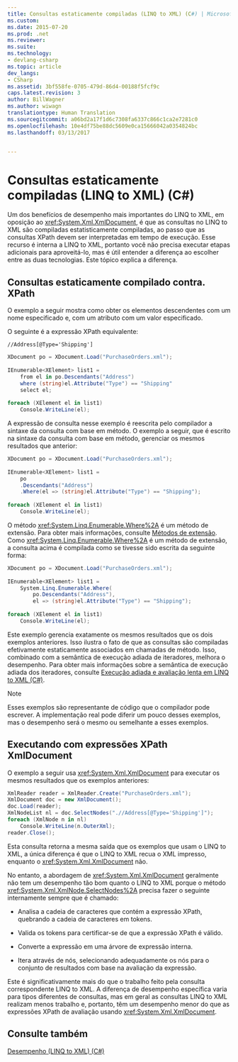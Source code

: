 ```yaml
---
title: Consultas estaticamente compiladas (LINQ to XML) (C#) | Microsoft Docs
ms.custom: 
ms.date: 2015-07-20
ms.prod: .net
ms.reviewer: 
ms.suite: 
ms.technology:
- devlang-csharp
ms.topic: article
dev_langs:
- CSharp
ms.assetid: 3bf558fe-0705-479d-86d4-00188f5fcf9c
caps.latest.revision: 3
author: BillWagner
ms.author: wiwagn
translationtype: Human Translation
ms.sourcegitcommit: a06bd2a17f1d6c7308fa6337c866c1ca2e7281c0
ms.openlocfilehash: 10e4df75be88dc5609e0ca15666042a0354824bc
ms.lasthandoff: 03/13/2017


---
```

# <a name="statically-compiled-queries-linq-to-xml-c"></a>Consultas estaticamente compiladas (LINQ to XML) (C#)
Um dos benefícios de desempenho mais importantes do LINQ to XML, em oposição ao <xref:System.Xml.XmlDocument>, é que as consultas no LINQ to XML são compiladas estatisticamente compiladas, ao passo que as consultas XPath devem ser interpretadas em tempo de execução. Esse recurso é interna a LINQ to XML, portanto você não precisa executar etapas adicionais para aproveitá-lo, mas é útil entender a diferença ao escolher entre as duas tecnologias. Este tópico explica a diferença.  
  
## <a name="statically-compiled-queries-vs-xpath"></a>Consultas estaticamente compilado contra. XPath  
 O exemplo a seguir mostra como obter os elementos descendentes com um nome especificado e, com um atributo com um valor especificado.  
  
 O seguinte é a expressão XPath equivalente:  
  
```  
//Address[@Type='Shipping']  
```  
  
```csharp  
XDocument po = XDocument.Load("PurchaseOrders.xml");  
  
IEnumerable<XElement> list1 =  
    from el in po.Descendants("Address")  
    where (string)el.Attribute("Type") == "Shipping"  
    select el;  
  
foreach (XElement el in list1)  
    Console.WriteLine(el);  
```  
  
 A expressão de consulta nesse exemplo é reescrita pelo compilador a sintaxe da consulta com base em método. O exemplo a seguir, que é escrito na sintaxe da consulta com base em método, gerenciar os mesmos resultados que anterior:  
  
```csharp  
XDocument po = XDocument.Load("PurchaseOrders.xml");  
  
IEnumerable<XElement> list1 =  
    po  
    .Descendants("Address")  
    .Where(el => (string)el.Attribute("Type") == "Shipping");  
  
foreach (XElement el in list1)  
    Console.WriteLine(el);  
```  
  
 O método <xref:System.Linq.Enumerable.Where%2A> é um método de extensão. Para obter mais informações, consulte [Métodos de extensão](../../../../csharp/programming-guide/classes-and-structs/extension-methods.md). Como <xref:System.Linq.Enumerable.Where%2A> é um método de extensão, a consulta acima é compilada como se tivesse sido escrita da seguinte forma:  
  
```csharp  
XDocument po = XDocument.Load("PurchaseOrders.xml");  
  
IEnumerable<XElement> list1 =  
    System.Linq.Enumerable.Where(  
        po.Descendants("Address"),  
        el => (string)el.Attribute("Type") == "Shipping");  
  
foreach (XElement el in list1)  
    Console.WriteLine(el);  
```  
  
 Este exemplo gerencia exatamente os mesmos resultados que os dois exemplos anteriores. Isso ilustra o fato de que as consultas são compiladas efetivamente estaticamente associados em chamadas de método. Isso, combinado com a semântica de execução adiada de iteradores, melhora o desempenho. Para obter mais informações sobre a semântica de execução adiada dos iteradores, consulte [Execução adiada e avaliação lenta em LINQ to XML (C#)](../../../../csharp/programming-guide/concepts/linq/deferred-execution-and-lazy-evaluation-in-linq-to-xml.md).  
  
> [!NOTE]
>  Esses exemplos são representante de código que o compilador pode escrever. A implementação real pode diferir um pouco desses exemplos, mas o desempenho será o mesmo ou semelhante a esses exemplos.  
  
## <a name="executing-xpath-expressions-with-xmldocument"></a>Executando com expressões XPath XmlDocument  
 O exemplo a seguir usa <xref:System.Xml.XmlDocument> para executar os mesmos resultados que os exemplos anteriores:  
  
```csharp  
XmlReader reader = XmlReader.Create("PurchaseOrders.xml");  
XmlDocument doc = new XmlDocument();  
doc.Load(reader);  
XmlNodeList nl = doc.SelectNodes(".//Address[@Type='Shipping']");  
foreach (XmlNode n in nl)  
    Console.WriteLine(n.OuterXml);  
reader.Close();  
```  
  
 Esta consulta retorna a mesma saída que os exemplos que usam o LINQ to XML, a única diferença é que o LINQ to XML recua o XML impresso, enquanto o <xref:System.Xml.XmlDocument> não.  
  
 No entanto, a abordagem de <xref:System.Xml.XmlDocument> geralmente não tem um desempenho tão bom quanto o LINQ to XML porque o método <xref:System.Xml.XmlNode.SelectNodes%2A> precisa fazer o seguinte internamente sempre que é chamado:  
  
-   Analisa a cadeia de caracteres que contém a expressão XPath, quebrando a cadeia de caracteres em tokens.  
  
-   Valida os tokens para certificar-se de que a expressão XPath é válido.  
  
-   Converte a expressão em uma árvore de expressão interna.  
  
-   Itera através de nós, selecionando adequadamente os nós para o conjunto de resultados com base na avaliação da expressão.  
  
 Este é significativamente mais do que o trabalho feito pela consulta correspondente LINQ to XML. A diferença de desempenho específica varia para tipos diferentes de consultas, mas em geral as consultas LINQ to XML realizam menos trabalho e, portanto, têm um desempenho menor do que as expressões XPath de avaliação usando <xref:System.Xml.XmlDocument>.  
  
## <a name="see-also"></a>Consulte também  
 [Desempenho (LINQ to XML) (C#)](../../../../csharp/programming-guide/concepts/linq/performance-linq-to-xml.md)
